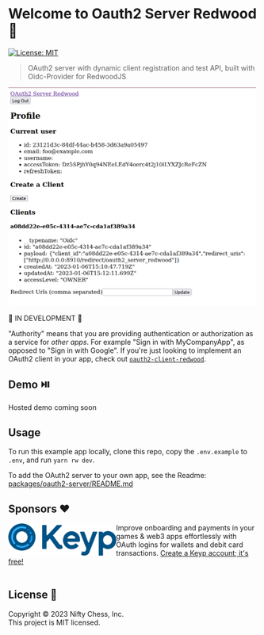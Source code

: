 <h1 align="left">Welcome to Oauth2 Server Redwood 👋</h1>
<p align="left">
  <a href="#" target="_blank">
    <img alt="License: MIT" src="https://img.shields.io/badge/License-MIT-blue.svg" />
  </a>
</p>

> OAuth2 server with dynamic client registration and test API, built with Oidc-Provider for RedwoodJS

<p align="left">
<img width="500px" src="./packages/oauth2-server/demo.png"/>
</p>

🚧 IN DEVELOPMENT 🚧

"Authority" means that you are providing authentication or authorization as a service for _other apps_. For example "Sign in with MyCompanyApp", as opposed to "Sign in with Google".  If you're just looking to implement an OAuth2 client in your app, check out [`oauth2-client-redwood`][oauth2-client-redwood].

## Demo ⏯️

Hosted demo coming soon

## Usage

To run this example app locally, clone this repo, copy the `.env.example` to `.env`, and run `yarn rw dev`.

To add the OAuth2 server to your own app, see the Readme: [packages/oauth2-server/README.md](https://github.com/UseKeyp/oauth2-server-redwood/blob/dev/packages/oauth2-server/README.md)

## Sponsors ❤️

[<img height="65" align="left" src="https://github.com/UseKeyp/.github/blob/main/Keyp-Logo-Color.png?raw=true" alt="keyp-logo">][sponsor-keyp] Improve onboarding and payments in your games & web3 apps effortlessly with OAuth logins for wallets and debit card transactions. [Create a Keyp account; it's free!][sponsor-keyp]<br><br>

## License 📝

Copyright © 2023 Nifty Chess, Inc.<br />
This project is MIT licensed.

[sponsor-keyp]: https://UseKeyp.com
[oauth2-client-redwood]: https://github.com/UseKeyp/oauth2-client-redwood


